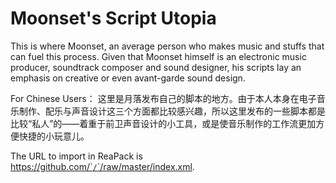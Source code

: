 # Moonset's Script Utopia

This is where Moonset, an average person who makes music and stuffs that can fuel this process. Given that Moonset himself is an electronic music producer, soundtrack composer and sound designer, his scripts lay an emphasis on creative or even avant-garde sound design.

For Chinese Users：
这里是月落发布自己的脚本的地方。由于本人本身在电子音乐制作、配乐与声音设计这三个方面都比较感兴趣，所以这里发布的一些脚本都是比较“私人”的——着重于前卫声音设计的小工具，或是使音乐制作的工作流更加方便快捷的小玩意儿。

The URL to import in ReaPack is [https://github.com/`<your username>`/`<repository name>`/raw/master/index.xml](https://github.com/cfillion/reapack-repository-template/raw/master/index.xml).
